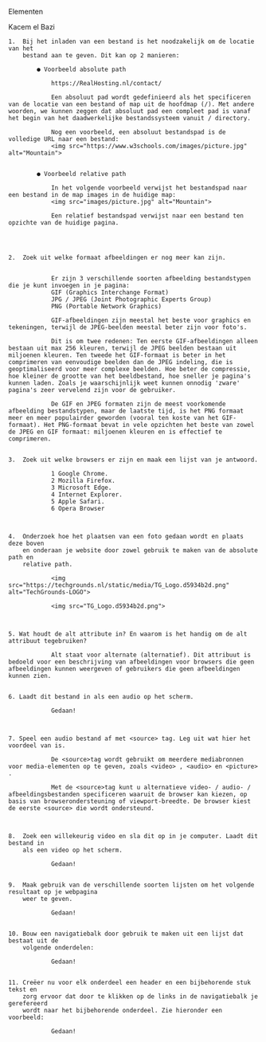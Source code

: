 Elementen

Kacem el Bazi


    1.  Bij het inladen van een bestand is het noodzakelijk om de locatie van het
        bestand aan te geven. Dit kan op 2 manieren:
            
            ● Voorbeeld absolute path
                
                https://RealHosting.nl/contact/

                Een absoluut pad wordt gedefinieerd als het specificeren van de locatie van een bestand of map uit de hoofdmap (/). Met andere woorden, we kunnen zeggen dat absoluut pad een compleet pad is vanaf het begin van het daadwerkelijke bestandssysteem vanuit / directory.

                Nog een voorbeeld, een absoluut bestandspad is de volledige URL naar een bestand:
                <img src="https://www.w3schools.com/images/picture.jpg" alt="Mountain">
            
            
            ● Voorbeeld relative path
                
                In het volgende voorbeeld verwijst het bestandspad naar een bestand in de map images in de huidige map:
                <img src="images/picture.jpg" alt="Mountain">

                Een relatief bestandspad verwijst naar een bestand ten opzichte van de huidige pagina.

    
    
    
    2.  Zoek uit welke formaat afbeeldingen er nog meer kan zijn.


                Er zijn 3 verschillende soorten afbeelding bestandstypen die je kunt invoegen in je pagina:
                GIF (Graphics Interchange Format)
                JPG / JPEG (Joint Photographic Experts Group)
                PNG (Portable Network Graphics)

                GIF-afbeeldingen zijn meestal het beste voor graphics en tekeningen, terwijl de JPEG-beelden meestal beter zijn voor foto's.

                Dit is om twee redenen: Ten eerste GIF-afbeeldingen alleen bestaan ​​uit max 256 kleuren, terwijl de JPEG beelden bestaan ​​uit miljoenen kleuren. Ten tweede het GIF-formaat is beter in het comprimeren van eenvoudige beelden dan de JPEG indeling, die is geoptimaliseerd voor meer complexe beelden. Hoe beter de compressie, hoe kleiner de grootte van het beeldbestand, hoe sneller je pagina's kunnen laden. Zoals je waarschijnlijk weet kunnen onnodig 'zware' pagina's zeer vervelend zijn voor de gebruiker.

                De GIF en JPEG formaten zijn de meest voorkomende afbeelding bestandstypen, maar de laatste tijd, is het PNG formaat meer en meer populairder geworden (vooral ten koste van het GIF-formaat). Het PNG-formaat bevat in vele opzichten het beste van zowel de JPEG en GIF formaat: miljoenen kleuren en is effectief te comprimeren.


    3.  Zoek uit welke browsers er zijn en maak een lijst van je antwoord.

                1 Google Chrome.
                2 Mozilla Firefox.
                3 Microsoft Edge.
                4 Internet Explorer.
                5 Apple Safari.
                6 Opera Browser



    4.  Onderzoek hoe het plaatsen van een foto gedaan wordt en plaats deze boven
        en onderaan je website door zowel gebruik te maken van de absolute path en
        relative path.

                <img src="https://techgrounds.nl/static/media/TG_Logo.d5934b2d.png" alt="TechGrounds-LOGO">

                <img src="TG_Logo.d5934b2d.png">



    5. Wat houdt de alt attribute in? En waarom is het handig om de alt attribuut tegebruiken?     

                Alt staat voor alternate (alternatief). Dit attribuut is bedoeld voor een beschrijving van afbeeldingen voor browsers die geen afbeeldingen kunnen weergeven of gebruikers die geen afbeeldingen kunnen zien.


    6. Laadt dit bestand in als een audio op het scherm.

                Gedaan!



    7. Speel een audio bestand af met <source> tag. Leg uit wat hier het voordeel van is.

                De <source>tag wordt gebruikt om meerdere mediabronnen voor media-elementen op te geven, zoals <video> , <audio> en <picture> .

                Met de <source>tag kunt u alternatieve video- / audio- / afbeeldingsbestanden specificeren waaruit de browser kan kiezen, op basis van browserondersteuning of viewport-breedte. De browser kiest de eerste <source> die wordt ondersteund. 

            

    8.  Zoek een willekeurig video en sla dit op in je computer. Laadt dit bestand in
        als een video op het scherm. 

                Gedaan!


    9.  Maak gebruik van de verschillende soorten lijsten om het volgende resultaat op je webpagina 
        weer te geven.             

                Gedaan!


    10. Bouw een navigatiebalk door gebruik te maken uit een lijst dat bestaat uit de
        volgende onderdelen: 

                Gedaan!


    11. Creëer nu voor elk onderdeel een header en een bijbehorende stuk tekst en
        zorg ervoor dat door te klikken op de links in de navigatiebalk je gerefereerd
        wordt naar het bijbehorende onderdeel. Zie hieronder een voorbeeld: 

                Gedaan!